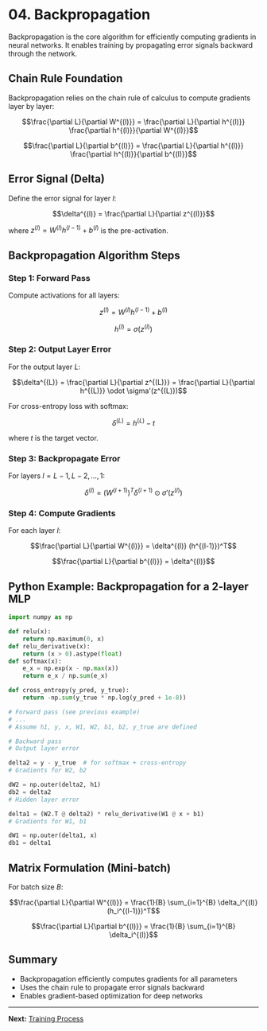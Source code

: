 # 04. Backpropagation

Backpropagation is the core algorithm for efficiently computing gradients in neural networks. It enables training by propagating error signals backward through the network.

## Chain Rule Foundation

Backpropagation relies on the chain rule of calculus to compute gradients layer by layer:

```math
\frac{\partial L}{\partial W^{(l)}} = \frac{\partial L}{\partial h^{(l)}} \frac{\partial h^{(l)}}{\partial W^{(l)}}
```

```math
\frac{\partial L}{\partial b^{(l)}} = \frac{\partial L}{\partial h^{(l)}} \frac{\partial h^{(l)}}{\partial b^{(l)}}
```

## Error Signal (Delta)

Define the error signal for layer $`l`$:

```math
\delta^{(l)} = \frac{\partial L}{\partial z^{(l)}}
```

where $`z^{(l)} = W^{(l)} h^{(l-1)} + b^{(l)}`$ is the pre-activation.

## Backpropagation Algorithm Steps

### Step 1: Forward Pass

Compute activations for all layers:

```math
z^{(l)} = W^{(l)} h^{(l-1)} + b^{(l)}
```

```math
h^{(l)} = \sigma(z^{(l)})
```

### Step 2: Output Layer Error

For the output layer $`L`$:

```math
\delta^{(L)} = \frac{\partial L}{\partial z^{(L)}} = \frac{\partial L}{\partial h^{(L)}} \odot \sigma'(z^{(L)})
```

For cross-entropy loss with softmax:

```math
\delta^{(L)} = h^{(L)} - t
```

where $`t`$ is the target vector.

### Step 3: Backpropagate Error

For layers $`l = L-1, L-2, \ldots, 1`$:

```math
\delta^{(l)} = (W^{(l+1)})^T \delta^{(l+1)} \odot \sigma'(z^{(l)})
```

### Step 4: Compute Gradients

For each layer $`l`$:

```math
\frac{\partial L}{\partial W^{(l)}} = \delta^{(l)} (h^{(l-1)})^T
```

```math
\frac{\partial L}{\partial b^{(l)}} = \delta^{(l)}
```

## Python Example: Backpropagation for a 2-layer MLP

```python
import numpy as np

def relu(x):
    return np.maximum(0, x)
def relu_derivative(x):
    return (x > 0).astype(float)
def softmax(x):
    e_x = np.exp(x - np.max(x))
    return e_x / np.sum(e_x)

def cross_entropy(y_pred, y_true):
    return -np.sum(y_true * np.log(y_pred + 1e-8))

# Forward pass (see previous example)
# ...
# Assume h1, y, x, W1, W2, b1, b2, y_true are defined

# Backward pass
# Output layer error

delta2 = y - y_true  # for softmax + cross-entropy
# Gradients for W2, b2

dW2 = np.outer(delta2, h1)
db2 = delta2
# Hidden layer error

delta1 = (W2.T @ delta2) * relu_derivative(W1 @ x + b1)
# Gradients for W1, b1

dW1 = np.outer(delta1, x)
db1 = delta1
```

## Matrix Formulation (Mini-batch)

For batch size $`B`$:

```math
\frac{\partial L}{\partial W^{(l)}} = \frac{1}{B} \sum_{i=1}^{B} \delta_i^{(l)} (h_i^{(l-1)})^T
```

```math
\frac{\partial L}{\partial b^{(l)}} = \frac{1}{B} \sum_{i=1}^{B} \delta_i^{(l)}
```

## Summary
- Backpropagation efficiently computes gradients for all parameters
- Uses the chain rule to propagate error signals backward
- Enables gradient-based optimization for deep networks

---

**Next:** [Training Process](05_Training_Process.md) 